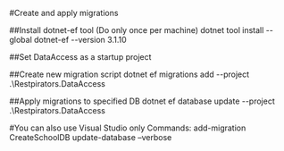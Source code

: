 ﻿#Create and apply migrations

##Install dotnet-ef tool (Do only once per machine)
dotnet tool install --global dotnet-ef --version 3.1.10

##Set DataAccess as a startup project

##Create new migration script
dotnet ef migrations add <Name of your migration> --project .\Restpirators.DataAccess

##Apply migrations to specified DB
dotnet ef database update --project .\Restpirators.DataAccess


#You can also use Visual Studio only Commands:
add-migration CreateSchoolDB
update-database –verbose